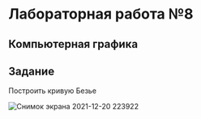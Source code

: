 # Лабораторная работа №8
## Компьютерная графика
## Задание
Построить кривую Безье

![Снимок экрана 2021-12-20 223922](https://user-images.githubusercontent.com/61342782/146823601-18352b03-83ca-4d67-988f-7832e65f3e42.png)
